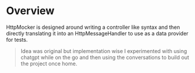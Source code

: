 # Overview

HttpMocker is designed around writing a controller like syntax and then directly translating it into an HttpMessageHandler to use as a data provider for tests.

> Idea was original but implementation wise I experimented with using chatgpt while on the go and then using the conversations to build out the project once home.
